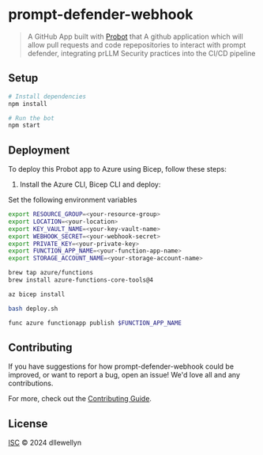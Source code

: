 # prompt-defender-webhook

> A GitHub App built with [Probot](https://github.com/probot/probot) that A github application which will allow pull requests and  code repepositories to interact with prompt defender, integrating prLLM Security practices into the CI/CD pipeline

## Setup

```sh
# Install dependencies
npm install

# Run the bot
npm start
```

## Deployment

To deploy this Probot app to Azure using Bicep, follow these steps:

1. Install the Azure CLI, Bicep CLI and deploy:

Set the following environment variables
```sh
export RESOURCE_GROUP=<your-resource-group>
export LOCATION=<your-location>
export KEY_VAULT_NAME=<your-key-vault-name>
export WEBHOOK_SECRET=<your-webhook-secret>
export PRIVATE_KEY=<your-private-key>
export FUNCTION_APP_NAME=<your-function-app-name>
export STORAGE_ACCOUNT_NAME=<your-storage-account-name>
```

```sh
brew tap azure/functions
brew install azure-functions-core-tools@4

az bicep install

bash deploy.sh 

func azure functionapp publish $FUNCTION_APP_NAME
```

## Contributing

If you have suggestions for how prompt-defender-webhook could be improved, or want to report a bug, open an issue! We'd love all and any contributions.

For more, check out the [Contributing Guide](CONTRIBUTING.md).

## License

[ISC](LICENSE) © 2024 dllewellyn
